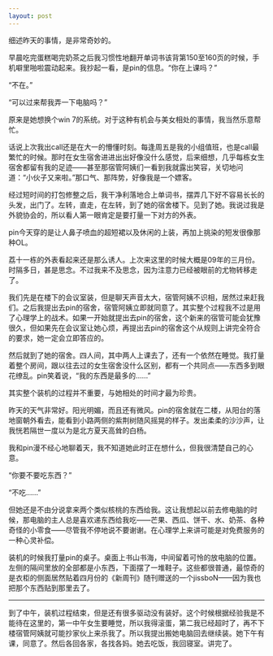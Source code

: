 ```yaml
---
layout: post
---
```


细述昨天的事情，是非常奇妙的。

早晨吃完蛋糕喝完奶茶之后我习惯性地翻开单词书该背第150至160页的时候，手机噼里啪啦震动起来。我抄起一看，是pin的信息。“你在上课吗？”

“不在。”

“可以过来帮我弄一下电脑吗？”

原来是她想换个win 7的系统。对于这种有机会与美女相处的事情，我当然乐意帮忙。

话说上次我出call还是在大一的懵懂时刻。每逢周五是我的小组值班，也是call最繁忙的时候。那时在女生宿舍进进出出好像没什么感觉，后来细想，几乎每栋女生宿舍都留有我的足迹——甚至那宿管阿姨们一看到我就露出笑容，关切地问道：“小伙子又来啦。”那口气、那阵势，好像我是一个嫖客。

经过短时间的打包修整之后，我干净利落地合上单词书，摆弄几下好不容易长长的头发，出门了。左转，直走，在左转，到了她的宿舍楼下。见到了她。我说过我是外貌协会的，所以看人第一眼肯定是要打量一下对方的外表。

pin今天穿的是让人鼻子喷血的超短裙以及休闲的上装，再加上挑染的短发很像那种OL。

荔十一栋的外表看起来还是那么诱人。上次来这里的时候大概是09年的三月份。时隔多日，甚是思念。不过我来不及思念，因为注意力已经被眼前的尤物转移走了。

我们先是在楼下的会议室装，但是聊天声音太大，宿管阿姨不识相，居然过来赶我们。之后我提出去pin的宿舍，宿管阿姨立即就同意了。其实整个过程我不过是用了心理学上的战术。如果一开始就提出去pin的宿舍，这个新来的宿管可能会犹豫很久，但如果先在会议室让她心烦，再提出去pin的宿舍这个从规则上讲完全符合的要求，她一定会立即答应的。

然后就到了她的宿舍。四人间，其中两人上课去了，还有一个依然在睡觉。我打量着整个房间，跟以往去过的女生宿舍没什么区别，都有一个共同点——东西多到眼花缭乱。pin笑着说，“我的东西是最多的……”

其实整个装机的过程并不重要，与她相处的时间才最为珍贵。

昨天的天气非常好。阳光明媚，而且还有微风。pin的宿舍就在二楼，从阳台的落地窗朝外看去，能看到小路两侧的紫荆树随风摇晃的样子。发出柔柔的沙沙声，让我恍若隔世一度以为是北方夏天高耸的白杨。

我和pin漫不经心地聊着天，我不知道她此时正在想什么，但我很清楚自己的心意。

“你要不要吃东西？”

“不吃……”

但她还是不由分说拿来两个类似核桃的东西给我。这让我想起以前去修电脑的时候，那电脑的主人总是喜欢递东西给我吃——芒果、西瓜、饼干、水、奶茶、各种奇怪的小零食——尽管我不停地说不要谢谢。在心理学上来讲可能是对免费服务的一种心灵补偿。

装机的时候我打量pin的桌子。桌面上书山书海，中间留着可怜的放电脑的位置。左侧的隔间里放的全部都是小东西，下面摆了一堆鞋子。这些都很普通，最惊奇的是衣柜的侧面居然贴着四月份的《新周刊》随刊赠送的一个jissboN——因为我也把那个东西贴到那里去了。

* * *

到了中午，装机过程结束，但是还有很多驱动没有装好。这个时候根据经验我是不能待在这里的，第一中午女生要睡觉，所以我得滚蛋，第二我已经超时了，再不下楼宿管阿姨就可能抄家伙上来杀我了。所以我提出搬她电脑回去继续装。她下午有课，同意了。然后各回各家，各找各妈。她去吃饭，我回寝室。讲完了。